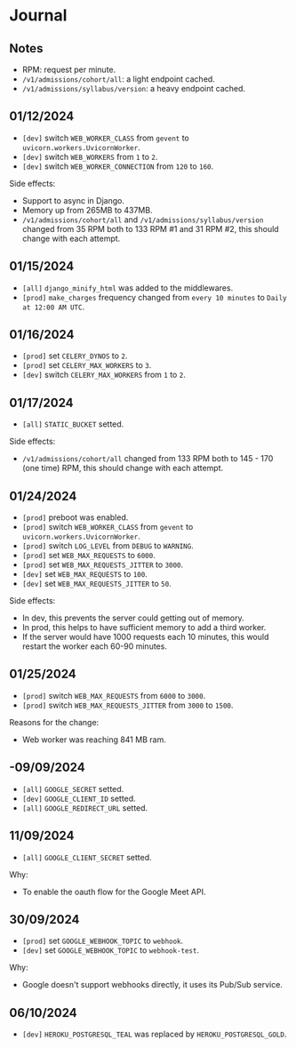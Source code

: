 # Journal

## Notes

- RPM: request per minute.
- `/v1/admissions/cohort/all`: a light endpoint cached.
- `/v1/admissions/syllabus/version`: a heavy endpoint cached.

## 01/12/2024

- `[dev]` switch `WEB_WORKER_CLASS` from `gevent` to `uvicorn.workers.UvicornWorker`.
- `[dev]` switch `WEB_WORKERS` from `1` to `2`.
- `[dev]` switch `WEB_WORKER_CONNECTION` from `120` to `160`.

Side effects:

- Support to async in Django.
- Memory up from 265MB to 437MB.
- `/v1/admissions/cohort/all` and `/v1/admissions/syllabus/version` changed from 35 RPM both to 133 RPM #1 and 31 RPM #2, this should change with each attempt.

## 01/15/2024

- `[all]` `django_minify_html` was added to the middlewares.
- `[prod]` `make_charges` frequency changed from `every 10 minutes` to `Daily at 12:00 AM UTC`.

## 01/16/2024

- `[prod]` set `CELERY_DYNOS` to `2`.
- `[prod]` set `CELERY_MAX_WORKERS` to `3`.
- `[dev]` switch `CELERY_MAX_WORKERS` from `1` to `2`.

## 01/17/2024

- `[all]` `STATIC_BUCKET` setted.

Side effects:

- `/v1/admissions/cohort/all` changed from 133 RPM both to 145 - 170 (one time) RPM, this should change with each attempt.

## 01/24/2024

- `[prod]` preboot was enabled.
- `[prod]` switch `WEB_WORKER_CLASS` from `gevent` to `uvicorn.workers.UvicornWorker`.
- `[prod]` switch `LOG_LEVEL` from `DEBUG` to `WARNING`.
- `[prod]` set `WEB_MAX_REQUESTS` to `6000`.
- `[prod]` set `WEB_MAX_REQUESTS_JITTER` to `3000`.
- `[dev]` set `WEB_MAX_REQUESTS` to `100`.
- `[dev]` set `WEB_MAX_REQUESTS_JITTER` to `50`.

Side effects:

- In dev, this prevents the server could getting out of memory.
- In prod, this helps to have sufficient memory to add a third worker.
- If the server would have 1000 requests each 10 minutes, this would restart the worker each 60-90 minutes.

## 01/25/2024

- `[prod]` switch `WEB_MAX_REQUESTS` from `6000` to `3000`.
- `[prod]` switch `WEB_MAX_REQUESTS_JITTER` from `3000` to `1500`.

Reasons for the change:

- Web worker was reaching 841 MB ram.

## -09/09/2024

- `[all]` `GOOGLE_SECRET` setted.
- `[dev]` `GOOGLE_CLIENT_ID` setted.
- `[all]` `GOOGLE_REDIRECT_URL` setted.

## 11/09/2024

- `[all]` `GOOGLE_CLIENT_SECRET` setted.

Why:

- To enable the oauth flow for the Google Meet API.

## 30/09/2024

- `[prod]` set `GOOGLE_WEBHOOK_TOPIC` to `webhook`.
- `[dev]` set `GOOGLE_WEBHOOK_TOPIC` to `webhook-test`.

Why:

- Google doesn't support webhooks directly, it uses its Pub/Sub service.

## 06/10/2024

- `[dev]` `HEROKU_POSTGRESQL_TEAL` was replaced by `HEROKU_POSTGRESQL_GOLD`.

